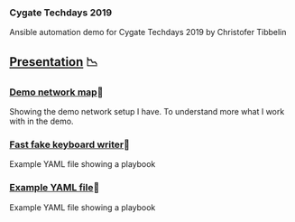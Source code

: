 ### Cygate Techdays 2019
Ansible automation demo for Cygate Techdays 2019 by Christofer Tibbelin
## [Presentation](TechDays_2019_Ansible_Tibbe.pdf) :chart_with_downwards_trend:
### [Demo network map](demo_map.png):maple_leaf:
Showing the demo network setup I have. To understand more what I work with in the demo.
### [Fast fake keyboard writer](intro.sh):page_with_curl:
Example YAML file showing a playbook
### [Example YAML file](Example_YAML.yml):page_with_curl:
Example YAML file showing a playbook
